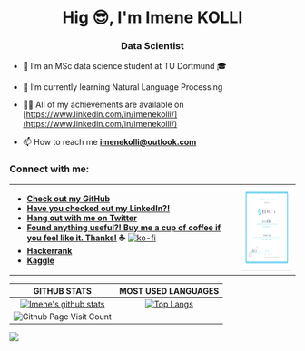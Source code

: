 <h1 align="center">Hig 😎, I'm Imene KOLLI</h1>

<h3 align="center">Data Scientist</h3>

- 🔭 I’m an MSc data science student at TU Dortmund 🎓

- 🌱 I’m currently learning Natural Language Processing

- 👨‍💻 All of my achievements are available on [https://www.linkedin.com/in/imenekolli/](https://www.linkedin.com/in/imenekolli/)

- 📫 How to reach me **imenekolli@outlook.com**


<h3 align="left">Connect with me:</h3>
<table cellspacing="1" cellpadding="2" valign="middle" style="border-collapse: collapse; border: none;">
  <tbody>
    <tr style="border: none;">
      <td style="border: none;">

- **[Check out my GitHub](https://github.com/imene-swaan)**
- **[Have you checked out my LinkedIn?!](https://www.linkedin.com/in/imenekolli/)**
- **[Hang out with me on Twitter](https://twitter.com/KolliImene)**
- **[Found anything useful?! Buy me a cup of coffee if you feel like it. Thanks!️](https://ko-fi.com/imenekolli) ☕**
[![ko-fi](https://www.ko-fi.com/img/githubbutton_sm.svg)](https://ko-fi.com/imenekolli)
- **[Hackerrank](https://www.hackerrank.com/imenekolli)**
- **[Kaggle](https://www.kaggle.com/imene0swaaaan)**
      </td>
      <td style="border: none;">
        <a href="https://confirm.udacity.com/WZHANPHH"><img src="https://raw.githubusercontent.com/imene-swaan/imene-swaan/main/Resources/Udacity.png" alt="ocjp badge" width="150" height="150"/></a>
      </td>
  </tbody>
</table>

|GITHUB STATS|MOST USED LANGUAGES|
|:---:|:---:|
|[![Imene's github stats](https://github-readme-stats.vercel.app/api?username=imene-swaan&hide=contribs,issues&count_private=true&show_icons=true&theme=yeblu)](https://github.com/anuraghazra/github-readme-stats)|[![Top Langs](https://github-readme-stats.vercel.app/api/top-langs/?username=imene-swaan&hide=Rich%20Text%20Format,html,css,scheme,vim%20script&langs_count=10&&exclude_repo=blueprintcode-scalatra-wip-temp-example-2018-02-01,blueprintcode-react-wip-temp-example-2018-02-01,javascript-playground-wip-temp-examples&layout=compact&theme=yeblu)](https://github.com/anuraghazra/github-readme-stats)|
|![Github Page Visit Count](https://komarev.com/ghpvc/?username=imene-swaan)||


![](https://hit.yhype.me/github/profile?user_id=53266529)
